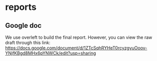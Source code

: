 # reports

## Google doc
We use overleft to build the final report. However, you can view the raw draft through this link: https://docs.google.com/document/d/1ZTcSqhRYHeT0rcyzgyuOoov-YNjfKBgd8MHx6pYNWCk/edit?usp=sharing